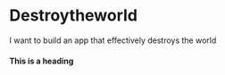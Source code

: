 # Destroytheworld
I want to build an app that effectively destroys the world

#### This is a heading
